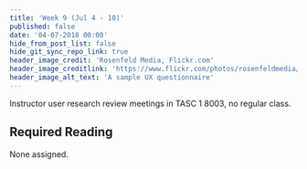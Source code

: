 ```yaml
---
title: 'Week 9 (Jul 4 - 10)'
published: false
date: '04-07-2018 00:00'
hide_from_post_list: false
hide_git_sync_repo_link: true
header_image_credit: 'Rosenfeld Media, Flickr.com'
header_image_creditlink: 'https://www.flickr.com/photos/rosenfeldmedia/9203760174/'
header_image_alt_text: 'A sample UX questionnaire'
---
```


Instructor user research review meetings in TASC 1 8003, no regular class.  

## Required Reading  
None assigned.
